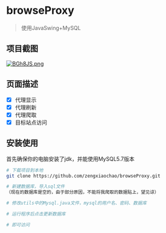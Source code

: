 # browseProxy

> 使用JavaSwing+MySQL


## 项目截图
[![BGh8JS.png](https://s1.ax1x.com/2020/10/29/BGh8JS.png)](https://imgchr.com/i/BGh8JS)



## 页面描述
-   [x] 代理显示
-   [x] 代理刷新
-   [x] 代理爬取
-   [x] 目标站点访问

## 安装使用
首先确保你的电脑安装了jdk，并能使用MySQL5.7版本

``` bash
# 下载项目到本地
git clone https://github.com/zengxiaochao/browseProxy.git

# 新建数据库，导入sql文件
（现在的数据库是空的，由于部分原因，不能将我爬取的数据贴上，望见谅）

# 修改utils中的Mysql.java文件，mysql的用户名、密码、数据库

# 运行程序后点击更新数据库

# 即可访问
```